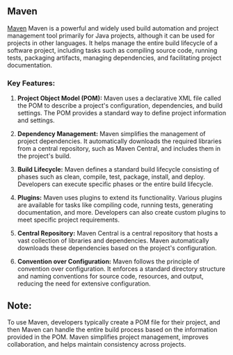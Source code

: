 ## Maven

[Maven](https://maven.apache.org/) Maven is a powerful and widely used build automation and project management tool primarily for Java projects, although it can be used for projects in other languages. It helps manage the entire build lifecycle of a software project, including tasks such as compiling source code, running tests, packaging artifacts, managing dependencies, and facilitating project documentation.

### Key Features:

1. **Project Object Model (POM):** Maven uses a declarative XML file called the POM to describe a project's configuration, dependencies, and build settings. The POM provides a standard way to define project information and settings.

2. **Dependency Management:** Maven simplifies the management of project dependencies. It automatically downloads the required libraries from a central repository, such as Maven Central, and includes them in the project's build.

3. **Build Lifecycle:** Maven defines a standard build lifecycle consisting of phases such as clean, compile, test, package, install, and deploy. Developers can execute specific phases or the entire build lifecycle.

4. **Plugins:** Maven uses plugins to extend its functionality. Various plugins are available for tasks like compiling code, running tests, generating documentation, and more. Developers can also create custom plugins to meet specific project requirements.

5. **Central Repository:** Maven Central is a central repository that hosts a vast collection of libraries and dependencies. Maven automatically downloads these dependencies based on the project's configuration.

6. **Convention over Configuration:** Maven follows the principle of convention over configuration. It enforces a standard directory structure and naming conventions for source code, resources, and output, reducing the need for extensive configuration.

## Note:

To use Maven, developers typically create a POM file for their project, and then Maven can handle the entire build process based on the information provided in the POM. Maven simplifies project management, improves collaboration, and helps maintain consistency across projects.

